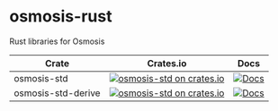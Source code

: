 # osmosis-rust
Rust libraries for Osmosis

| Crate                | Crates.io                                                                                                                           | Docs                                                                                          |
|----------------------|-------------------------------------------------------------------------------------------------------------------------------------|-----------------------------------------------------------------------------------------------|
| osmosis-std          | [![osmosis-std on crates.io](https://img.shields.io/crates/v/osmosis-std.svg)](https://crates.io/crates/osmosis-std)                | [![Docs](https://docs.rs/osmosis-std/badge.svg)](https://docs.rs/osmosis-std)                 |
| osmosis-std-derive   | [![osmosis-std on crates.io](https://img.shields.io/crates/v/osmosis-std-derive.svg)](https://crates.io/crates/osmosis-std-derive)  | [![Docs](https://docs.rs/osmosis-std-derive/badge.svg)](https://docs.rs/osmosis-std-derive)   |
